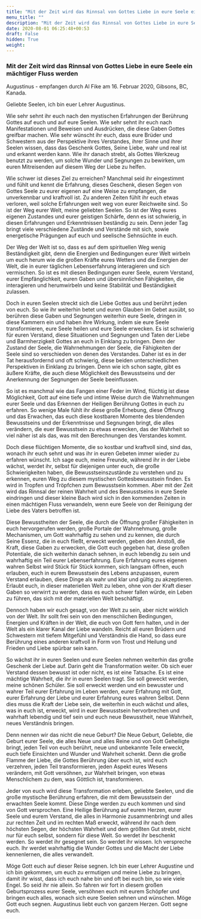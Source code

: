 ```yaml
---
title: "Mit der Zeit wird das Rinnsal von Gottes Liebe in eure Seele ein mächtiger Fluss werden"
menu_title: ""
description: "Mit der Zeit wird das Rinnsal von Gottes Liebe in eure Seele ein mächtiger Fluss werden"
date: 2020-08-01 06:25:48+00:53
draft: False
hidden: True
weight:
---
```

### Mit der Zeit wird das Rinnsal von Gottes Liebe in eure Seele ein mächtiger Fluss werden

Augustinus - empfangen durch Al Fike am 16. Februar 2020, Gibsons, BC, Kanada.

Geliebte Seelen, ich bin euer Lehrer Augustinus.

Wie sehr sehnt ihr euch nach den mystischen Erfahrungen der Berührung Gottes auf euch und auf eure Seelen. Wie sehr sehnt ihr euch nach Manifestationen und Beweisen und Ausdrücken, die diese Gaben Gottes greifbar machen. Wie sehr wünscht ihr euch, dass eure Brüder und Schwestern aus der Perspektive ihres Verstandes, ihrer Sinne und ihrer Seelen wissen, dass das Geschenk Gottes, Seine Liebe, wahr und real ist und erkannt werden kann. Wie ihr danach strebt, als Gottes Werkzeug benutzt zu werden, um solche Wunder und Segnungen zu bewirken, um euren Mitreisenden auf diesem Weg der Liebe zu helfen.

Wie schwer ist dieses Ziel zu erreichen? Manchmal seid ihr eingestimmt und fühlt und kennt die Erfahrung, dieses Geschenk, diesen Segen von Gottes Seele zu eurer eigenen auf eine Weise zu empfangen, die unverkennbar und kraftvoll ist. Zu anderen Zeiten fühlt ihr euch etwas verloren, weil solche Erfahrungen weit weg von eurer Reichweite sind. So ist der Weg eurer Welt, meine geliebten Seelen. So ist der Weg eures eigenen Zustandes und eurer geistigen Schärfe, denn es ist schwierig, in diesen Erfahrungen und Erkenntnissen beständig zu sein. Denn jeder Tag bringt viele verschiedene Zustände und Verstände mit sich, sowie energetische Prägungen auf euch und seelische Sehnsüchte in euch.

Der Weg der Welt ist so, dass es auf dem spirituellen Weg wenig Beständigkeit gibt, denn die Energien und Bedingungen eurer Welt wirbeln um euch herum wie die großen Kräfte eures Wetters und die Energien der Welt, die in eurer täglichen Lebenserfahrung interagieren und sich vermischen. So ist es mit diesen Bedingungen eurer Seele, eurem Verstand, eurer Empfänglichkeit, euren Gaben und übersinnlichen Fähigkeiten, die interagieren und herumwirbeln und keine Stabilität und Beständigkeit zulassen.

Doch in euren Seelen streckt sich die Liebe Gottes aus und berührt jeden von euch. So wie ihr weiterhin betet und euren Glauben im Gebet ausübt, so berühren diese Gaben und Segnungen weiterhin eure Seele, dringen in diese Kammern ein und haben ihre Wirkung, indem sie eure Seele transformieren, eure Seele heilen und eure Seele erwecken. Es ist schwierig für euren Verstand, diese Situationen und Segnungen und Taten der Liebe und Barmherzigkeit Gottes an euch in Einklang zu bringen. Denn der Zustand der Seele, die Wahrnehmungen der Seele, die Fähigkeiten der Seele sind so verschieden von denen des Verstandes. Daher ist es in der Tat herausfordernd und oft schwierig, diese beiden unterschiedlichen Perspektiven in Einklang zu bringen. Denn wie ich schon sagte, gibt es äußere Kräfte, die auch diese Möglichkeit des Bewusstseins und der Anerkennung der Segnungen der Seele beeinflussen.

So ist es manchmal wie das Fangen einer Feder im Wind, flüchtig ist diese Möglichkeit, Gott auf eine tiefe und intime Weise durch die Wahrnehmungen eurer Seele und das Erkennen der Heiligen Berührung Gottes in euch zu erfahren. So wenige Male fühlt ihr diese große Erhebung, diese Öffnung und das Erwachen, das euch diese kostbaren Momente des blendenden Bewusstseins und der Erkenntnisse und Segnungen bringt, die alles verändern, die euer Bewusstsein zu etwas erwecken, das der Wahrheit so viel näher ist als das, was mit den Berechnungen des Verstandes kommt.

Doch diese flüchtigen Momente, die so kostbar und kraftvoll sind, sind das, wonach ihr euch sehnt und was ihr in euren Gebeten immer wieder zu erfahren wünscht. Ich sage euch, meine Freunde, während ihr in der Liebe wächst, werdet ihr, selbst für diejenigen unter euch, die große Schwierigkeiten haben, die Bewusstseinszustände zu verstehen und zu erkennen, euren Weg zu diesem mystischen Gottesbewusstsein finden. Es wird in Tropfen und Tröpfchen zum Bewusstsein kommen. Aber mit der Zeit wird das Rinnsal der reinen Wahrheit und des Bewusstseins in eure Seele eindringen und dieser kleine Bach wird sich in den kommenden Zeiten in einen mächtigen Fluss verwandeln, wenn eure Seele von der Reinigung der Liebe des Vaters betroffen ist.

Diese Bewusstheiten der Seele, die durch die Öffnung großer Fähigkeiten in euch hervorgerufen werden, große Portale der Wahrnehmung, große Mechanismen, um Gott wahrhaftig zu sehen und zu kennen, die durch Seine Essenz, die in euch fließt, erweckt werden, geben den Anstoß, die Kraft, diese Gaben zu erwecken, die Gott euch gegeben hat, diese großen Potentiale, die sich weiterhin danach sehnen, in euch lebendig zu sein und wahrhaftig ein Teil eurer Lebenserfahrung. Eure Erfahrung eures eigenen wahren Selbst wird Stück für Stück kommen, sich langsam öffnen, euch erlauben, euch in eurem Bewusstsein des Lebens anzupassen, eurem Verstand erlauben, diese Dinge als wahr und klar und gültig zu akzeptieren. Erlaubt euch, in dieser materiellen Welt zu leben, ohne von der Kraft dieser Gaben so verwirrt zu werden, dass es euch schwer fallen würde, ein Leben zu führen, das sich mit der materiellen Welt beschäftigt.

Dennoch haben wir euch gesagt, von der Welt zu sein, aber nicht wirklich von der Welt. Ihr sollt frei sein von den menschlichen Bedingungen, Energien und Kräften in der Welt, die euch von Gott fern halten, und in der Welt als ein klarer Kanal der Liebe wandeln. Reicht all euren Brüdern und Schwestern mit tiefem Mitgefühl und Verständnis die Hand, so dass eure Berührung eines anderen kraftvoll in Form von Trost und Heilung und Frieden und Liebe spürbar sein kann.

So wächst ihr in euren Seelen und eure Seelen nehmen weiterhin das große Geschenk der Liebe auf. Darin geht die Transformation weiter. Ob sich euer Verstand dessen bewusst ist oder nicht, es ist eine Tatsache. Es ist eine mächtige Wahrheit, die ihr in euren Seelen tragt. Sie soll geweckt werden, meine schönen Schüler. Sie soll erweckt werden und ein bewusster und wahrer Teil eurer Erfahrung im Leben werden, eurer Erfahrung mit Gott, eurer Erfahrung der Liebe und eurer Erfahrung eures wahren Selbst. Denn dies muss die Kraft der Liebe sein, die weiterhin in euch wächst und alles, was in euch ist, erweckt, wird in euer Bewusstsein hervorbrechen und wahrhaft lebendig und tief sein und euch neue Bewusstheit, neue Wahrheit, neues Verständnis bringen.

Denn nennen wir das nicht die neue Geburt? Die Neue Geburt, Geliebte, die Geburt eurer Seele, die alles Neue und alles Reine und von Gott Geheiligte bringt, jeden Teil von euch berührt, neue und unbekannte Teile erweckt, euch tiefe Einsichten und Wunder und Wahrheit schenkt. Denn die große Flamme der Liebe, die Gottes Berührung über euch ist, wird euch verzehren, jeden Teil transformieren, jeden Aspekt eures Wesens verändern, mit Gott versöhnen, zur Wahrheit bringen, von etwas Menschlichem zu dem, was Göttlich ist, transformieren.

Jeder von euch wird diese Transformation erleben, geliebte Seelen, und die große mystische Berührung erfahren, die mit dem Bewusstsein der erwachten Seele kommt. Diese Dinge werden zu euch kommen und sind von Gott versprochen. Eine Heilige Berührung auf eurem Herzen, eurer Seele und eurem Verstand, die alles in Harmonie zusammenbringt und alles zur rechten Zeit und im rechten Maß erweckt, während ihr nach dem höchsten Segen, der höchsten Wahrheit und dem größten Gut strebt, nicht nur für euch selbst, sondern für diese Welt. So werdet ihr beschenkt werden. So werdet ihr gesegnet sein. So werdet ihr wissen. Ich verspreche euch. Ihr werdet wahrhaftig die Wunder Gottes und die Macht der Liebe kennenlernen, die alles verwandelt.

Möge Gott euch auf dieser Reise segnen. Ich bin euer Lehrer Augustine und ich bin gekommen, um euch zu ermutigen und meine Liebe zu bringen, damit ihr wisst, dass ich euch nahe bin und oft bei euch bin, so wie viele Engel. So seid ihr nie allein. So fahren wir fort in diesem großen Geburtsprozess eurer Seele, versöhnen euch mit eurem Schöpfer und bringen euch alles, wonach sich eure Seelen sehnen und wünschen. Möge Gott euch segnen. Augustinus liebt euch von ganzem Herzen. Gott segne euch.
